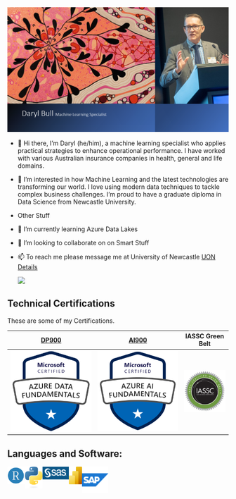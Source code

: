 
<!-- Banner -->

<img src="https://github.com/Clissold42/images/blob/main/Banner.png">

  - 👋 Hi there, I’m Daryl (he/him), a machine learning specialist who applies practical strategies to enhance operational performance. I have worked with various Australian insurance companies in health, general and life domains.
- 👀 I’m interested in how Machine Learning and the latest technologies are transforming our world. I love using modern data techniques to tackle complex business challenges. I’m proud to have a graduate diploma in Data Science from Newcastle University.
- Other Stuff
- 🌱 I’m currently learning Azure Data Lakes
- 💞️ I’m looking to collaborate on on Smart Stuff
- 📫 To reach me please message me at University of Newcastle [UON Details](https://www.newcastle.edu.au/profile/daryl-bull) 

  <!-- Social Links -->
  <p align="left"> 
  <a href="https://linkedin.com/in/darylbull"><img width="100px" src="https://img.shields.io/badge/-LinkedIn-0072b1?style=flat-square&logo=linkedin&logoColor=white"/></a>
  </p>

## Technical Certifications

These are some of my Certifications.  

|[**DP900**](https://www.youracclaim.com/earner/earned/badge/4bc029c0-4e81-4ce9-b835-a7607a887b15)|[**AI900**](https://www.youracclaim.com/earner/earned/badge/2de77be7-4abf-454c-bc84-07f257c28e6c)|**IASSC Green Belt**
|:---:|:---:|:---:|
|![DP900](https://github.com/Clissold42/images/blob/main/azure-data-fundamentals-600x600.png)|![AI900](https://github.com/Clissold42/images/blob/main/azure-ai-fundamentals-600x600.png)|![Green Belt](https://github.com/Clissold42/images/blob/main/IASSC-Certification-Badge-Green-Belt-250x250.png)|



## Languages and Software:


<img align="left" alt="RStudio" width="40px" src="https://github.com/Clissold42/images/blob/main/rstudio_104598.png" />
  <!--<img align="left" alt="RStudio" width="40px" src="https://github.com/Clissold42/Clissold42/blob/main/Rlogo.png" />-->
  <!--<img align="left" alt="Pthyontm" width="120px" src="https://github.com/Clissold42/Clissold42/blob/main/python-logo-master-v3-TM.png" />-->
<img align="left" alt="Pthyon2stm" width="40px" src="https://github.com/Clissold42/images/blob/main/python-logo-only-2snakes.png" />
<img align="left" alt="SAS" width="60px" src="https://github.com/Clissold42/images/blob/main/sas-logo-white-reversed-new.png" />
<img align="left" alt="PowerBI" width="30px" src="https://github.com/Clissold42/images/blob/main/Power-BI.png" />
<img align="left" alt="SAP" width="60px" src="https://github.com/Clissold42/images/blob/main/Sap-48.png" />

<!---
Clissold42/Clissold42 is a ✨ special ✨ repository because its `README.md` (this file) appears on your GitHub profile.
You can click the Preview link to take a look at your changes.
--->
